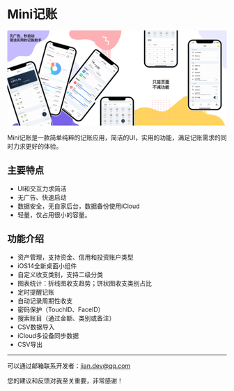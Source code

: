 # Mini记账

![](cover.png)

Mini记账是一款简单纯粹的记账应用，简洁的UI，实用的功能，满足记账需求的同时力求更好的体验。

## 主要特点

- UI和交互力求简洁
- 无广告、快速启动
- 数据安全，无自家后台，数据备份使用iCloud
- 轻量，仅占用很小的容量。

## 功能介绍

- 资产管理，支持资金、信用和投资账户类型
- iOS14全新桌面小组件
- 自定义收支类别，支持二级分类
- 图表统计：折线图收支趋势；饼状图收支类别占比
- 定时提醒记账
- 自动记录周期性收支
- 密码保护（TouchID、FaceID）
- 搜索账目（通过金额、类别或备注）
- CSV数据导入
- iCloud多设备同步数据
- CSV导出

-------------------

可以通过邮箱联系开发者：jian.dev@qq.com

您的建议和反馈对我至关重要，非常感谢！

